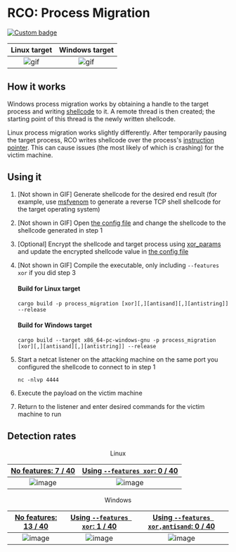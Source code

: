 # RCO: Process Migration

[![Custom badge](https://img.shields.io/endpoint?url=https%3A%2F%2Fraw.githubusercontent.com%2Fkmanc%2Fremote_code_oxidation%2Fmaster%2F.custom_shields%2Fprocess_migration.json)](https://github.com/kmanc/remote_code_oxidation/tree/master/process_migration)

Linux target               |  Windows target
:-------------------------:|:-------------------------:
![gif](https://user-images.githubusercontent.com/14863147/151044951-5ee5b376-9f62-4e2e-a773-8c3b7a7d580e.gif)  |  ![gif](https://user-images.githubusercontent.com/14863147/151059013-b053e9de-d75c-4470-97a7-a109c7f2ef55.gif)


## How it works

Windows process migration works by obtaining a handle to the target process and writing [shellcode](https://en.wikipedia.org/wiki/Shellcode) to it. A remote thread is then created; the starting point of this thread is the newly written shellcode.

Linux process migration works slightly differently. After temporarily pausing the target process, RCO writes shellcode over the process's [instruction pointer](https://datacadamia.com/computer/instruction/instruction_pointer). This can cause issues (the most likely of which is crashing) for the victim machine.


## Using it

1. [Not shown in GIF] Generate shellcode for the desired end result (for example, use [msfvenom](https://book.hacktricks.xyz/shells/shells/msfvenom) to generate a reverse TCP
shell shellcode for the target operating system)
2. [Not shown in GIF] Open [the config file](https://github.com/kmanc/remote_code_oxidation/blob/master/rco_config/src/lib.rs) 
and change the shellcode to the shellcode generated in step 1
3. [Optional] Encrypt the shellcode and target process using [xor_params](https://github.com/kmanc/remote_code_oxidation/blob/master/xor_shellcode) and update the encrypted shellcode value in [the config file](https://github.com/kmanc/remote_code_oxidation/blob/master/rco_config/src/lib.rs) 
4. [Not shown in GIF] Compile the executable, only including `--features xor` if you did step 3

    #### Build for Linux target
    ```commandline
    cargo build -p process_migration [xor][,][antisand][,][antistring]] --release
    ```

    #### Build for Windows target
    ```commandline
    cargo build --target x86_64-pc-windows-gnu -p process_migration [xor][,][antisand][,][antistring]] --release
    ```
5. Start a netcat listener on the attacking machine on the same port you configured the shellcode to connect to in step 1
    ```commandline
    nc -nlvp 4444
    ```   
6. Execute the payload on the victim machine
7. Return to the listener and enter desired commands for the victim machine to run


## Detection rates

<p align="center"> Linux </p>

[No features: 7 / 40](https://kleenscan.com/scan_result/3eb81783f8424844677211df497e521613ee5b0b82a5996f96a63b941ba3c87e) | [Using `--features xor`: 0 / 40](https://kleenscan.com/scan_result/b9c0d8a42da33d14be8422bd087624e548a6ecdd22c1d25aed06873e28d1dd96)
:-------------------------:|:-------------------------:
![image](https://user-images.githubusercontent.com/14863147/152621843-b78927d0-cfeb-40d0-b150-15d332b0fd61.png) | ![image](https://user-images.githubusercontent.com/14863147/152621872-4be9e051-f9c4-4ecb-bd3d-dcc58980e061.png)

<p align="center"> Windows </p>

[No features: 13 / 40](https://kleenscan.com/scan_result/f7c2b651b9629421550a380c09c7b9739d806a62db6fd9d571164b3f5df6a5b9) | [Using `--features xor`: 1 / 40](https://kleenscan.com/scan_result/ac4a1184e97abf31ebd968d2455535b92be646af54d077cbdb3b0a24254aae78) | [Using `--features xor,antisand`: 0 / 40](https://kleenscan.com/scan_result/f7e459f40276d8d1d12bb738b3aaf972997b8275da00967d8dbc264993ed5dc8)
:-------------------------:|:-------------------------:|:-------------------------:
![image](https://user-images.githubusercontent.com/14863147/152622089-0e41fc02-9c17-4017-882a-26b58d6166c5.png) | ![image](https://user-images.githubusercontent.com/14863147/152622105-268df42f-b240-463b-baf0-3df350e77110.png) | ![image](https://user-images.githubusercontent.com/14863147/152622122-3705c608-62b5-4650-8d79-a7ad128c7a9d.png)
